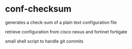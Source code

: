 # conf-checksum
generates a check-sum of a plain text configuration file

retrieve configuration from cisco nexus and fortinet fortigate

small shell script to handle git commits
